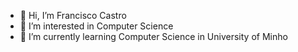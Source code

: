 - 👋 Hi, I’m Francisco Castro
- 👀 I’m interested in Computer Science
- 🌱 I’m currently learning Computer Science in University of Minho

